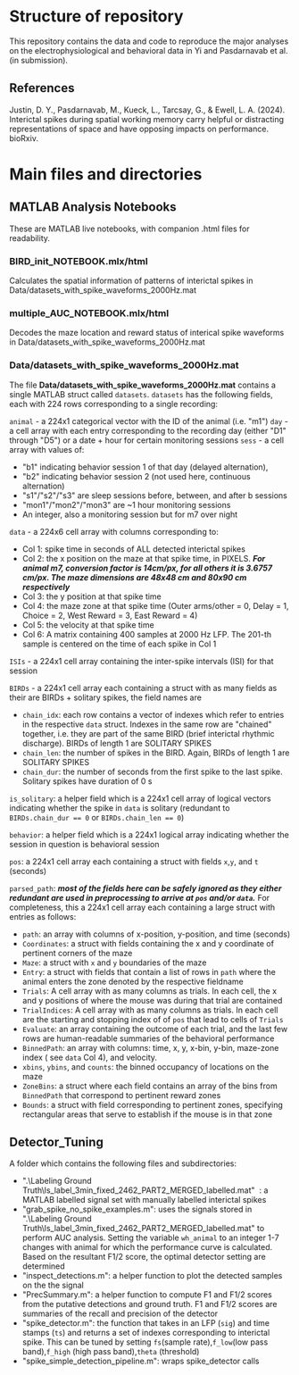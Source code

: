 # Structure of repository
This repository contains the data and code to reproduce the major analyses on the electrophysiological and behavioral data in Yi and Pasdarnavab et al. (in submission).

## References

Justin, D. Y., Pasdarnavab, M., Kueck, L., Tarcsay, G., & Ewell, L. A. (2024). Interictal spikes during spatial working memory carry helpful or distracting representations of space and have opposing impacts on performance. bioRxiv.

# Main files and directories

## MATLAB Analysis Notebooks
These are MATLAB live notebooks, with companion .html files for readability.
### BIRD_init_NOTEBOOK.mlx/html
Calculates the spatial information of patterns of interictal spikes in Data/datasets_with_spike_waveforms_2000Hz.mat
### multiple_AUC_NOTEBOOK.mlx/html
Decodes the maze location and reward status of interical spike waveforms in Data/datasets_with_spike_waveforms_2000Hz.mat

### **Data/datasets_with_spike_waveforms_2000Hz.mat**

The file **Data/datasets_with_spike_waveforms_2000Hz.mat** contains a single MATLAB struct called `datasets`.
`datasets` has the following fields, each with 224 rows corresponding to a single recording:

`animal` - a 224x1 categorical vector with the ID of the animal (i.e. "m1")
`day` - a cell array with each entry corresponding to the recording day (either "D1" through "D5") or a date + hour for certain monitoring sessions
`sess` - a cell array with values of:

* "b1" indicating behavior session 1 of that day (delayed alternation),
* "b2" indicating behavior session 2 (not used here, continuous alternation)
* "s1"/"s2"/"s3" are sleep sessions before, between, and after b sessions
* "mon1"/"mon2"/"mon3" are ~1 hour monitoring sessions
* An integer, also a monitoring session but for m7 over night

`data` - a 224x6 cell array with columns corresponding to:

* Col 1: spike time in seconds of ALL detected interictal spikes
* Col 2: the x position on the maze at that spike time, in PIXELS. ***For animal m7, conversion factor is 14cm/px, for all others it is 3.6757 cm/px. The maze dimensions are 48x48 cm and 80x90 cm respectively***
* Col 3: the y position at that spike time
* Col 4: the maze zone at that spike time (Outer arms/other = 0, Delay = 1, Choice = 2, West Reward = 3, East Reward = 4)
* Col 5: the velocity at that spike time
* Col 6: A matrix containing 400 samples at 2000 Hz LFP. The 201-th sample is centered on the time of each spike in Col 1

`ISIs` - a 224x1 cell array containing the inter-spike intervals (ISI) for that session

`BIRDs` - a 224x1 cell array each containing a struct with as many fields as their are BIRDs + solitary spikes,  the field names are

* `chain_idx`: each row contains a vector of indexes which refer to entries in the respective `data` struct. Indexes in the same row are "chained" together, i.e. they are part of the same BIRD (brief interictal rhythmic discharge). BIRDs of length 1 are SOLITARY SPIKES
* `chain_len`: the number of spikes in the BIRD. Again, BIRDs of length 1 are SOLITARY SPIKES
* `chain_dur`: the number of seconds from the first spike to the last spike. Solitary spikes have duration of 0 s

`is_solitary`: a helper field which is a 224x1 cell array of logical vectors indicating whether the spike in `data` is solitary (redundant to `BIRDs.chain_dur == 0` or `BIRDs.chain_len == 0`)

`behavior`: a helper field which is a 224x1 logical array indicating whether the session in question is behavioral session

`pos`: a 224x1 cell array each containing a struct with fields `x`,`y`, and `t` (seconds)

`parsed_path`: ***most of the fields here can be safely ignored as they either redundant are used in preprocessing to arrive at `pos` and/or `data`.*** For completeness, this a 224x1 cell array each containing a large struct with entries as follows:

* `path`: an array with columns of x-position, y-position, and time (seconds)
* `Coordinates`: a struct with fields containing the x and y coordinate of pertinent corners of the maze
* `Maze`: a struct with `x` and `y` boundaries of the maze
* `Entry`: a struct with fields that contain a list of rows in `path` where the animal enters the zone denoted by the respective fieldname
* `Trials`: A cell array with as many columns as trials. In each cell, the x and y positions of where the mouse was during that trial are contained
* `TrialIndices`: A cell array with as many columns as trials. In each cell are the starting and stopping index of of `pos` that lead to cells of `Trials`
* `Evaluate`: an array containing the outcome of each trial, and the last few rows are human-readable summaries of the behavioral performance
* `BinnedPath`: an array with columns: time, x, y, x-bin, y-bin, maze-zone index ( see `data` Col 4), and velocity.
* `xbins`, `ybins`, and `counts`: the binned occupancy of locations on the maze
* `ZoneBins`: a struct where each field contains an array of the bins from `BinnedPath` that correspond to pertinent reward zones
* `Bounds`: a struct with field corresponding to pertinent zones, specifying rectangular areas that serve to establish if the mouse is in that zone

## Detector\_Tuning

A folder which contains the following files and subdirectories:

* ".\Labeling Ground Truth\ls_label_3min_fixed_2462_PART2_MERGED_labelled.mat"  : a MATLAB labelled signal set with manually labelled interictal spikes
* "grab_spike_no_spike_examples.m": uses the signals stored in ".\Labeling Ground Truth\ls_label_3min_fixed_2462_PART2_MERGED_labelled.mat" to perform AUC analysis. Setting the variable `wh_animal` to an integer 1-7 changes with animal for which the performance curve is calculated. Based on the resultant F1/2 score, the optimal detector setting are determined
* "inspect_detections.m": a helper function to plot the detected samples on the the signal
* "PrecSummary.m": a helper function to compute F1 and F1/2 scores from the putative detections and ground truth. F1 and F1/2 scores are summaries of the recall and precision of the detector
* "spike_detector.m": the function that takes in an LFP (`sig`) and time stamps (`ts`) and returns a set of indexes corresponding to interictal spike. This can be tuned by setting `fs`(sample rate),`f_low`(low pass band),`f_high` (high pass band),`theta` (threshold)
* "spike_simple_detection_pipeline.m": wraps spike_detector calls
